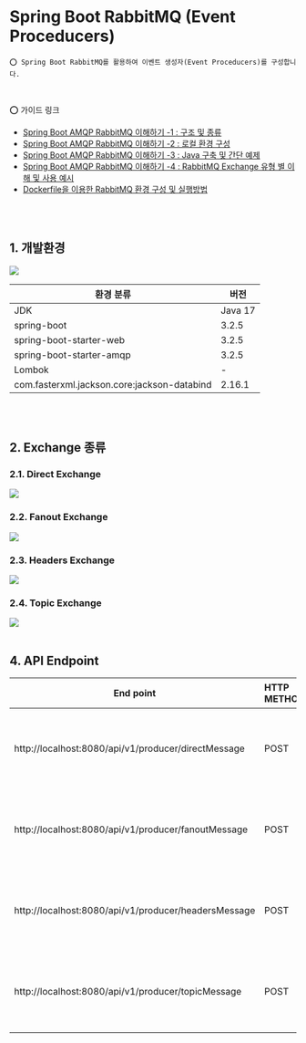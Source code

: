 # Spring Boot RabbitMQ (Event Proceducers)

    ⭕️ Spring Boot RabbitMQ를 활용하여 이벤트 생성자(Event Proceducers)를 구성합니다.

<br />

⭕️ 가이드 링크

* [Spring Boot AMQP RabbitMQ 이해하기 -1 : 구조 및 종류](https://adjh54.tistory.com/284)
* [Spring Boot AMQP RabbitMQ 이해하기 -2 : 로컬 환경 구성](https://adjh54.tistory.com/285)
* [Spring Boot AMQP RabbitMQ 이해하기 -3 : Java 구축 및 간단 예제](https://adjh54.tistory.com/292)
* [Spring Boot AMQP RabbitMQ 이해하기 -4 : RabbitMQ Exchange 유형 별 이해 및 사용 예시](https://adjh54.tistory.com/497)
* [Dockerfile을 이용한 RabbitMQ 환경 구성 및 실행방법](https://adjh54.tistory.com/496)

<br />
<br />

## 1. 개발환경

<img src="https://github.com/adjh54ir/blog-codes/assets/70501374/25101a53-f282-4a83-9794-e6f78619664e"/>

| 환경 분류                                       | 버전      |
|---------------------------------------------|---------|
| JDK                                         | Java 17 |
| spring-boot                                 | 3.2.5   |
| spring-boot-starter-web                     | 3.2.5   |
| spring-boot-starter-amqp                    | 3.2.5   |
| Lombok                                      | -       |
| com.fasterxml.jackson.core:jackson-databind | 2.16.1  |

<br />
<br />

## 2. Exchange 종류

### 2.1. Direct Exchange

<img src="https://github.com/adjh54ir/blog-codes/assets/70501374/86d7040c-c0d2-455c-8ad5-9cfce565596f"/>

<br />

### 2.2. Fanout Exchange

<img src="https://github.com/adjh54ir/blog-codes/assets/70501374/657177ce-8118-4616-b8d6-a3652114b550"/>


<br />

### 2.3. Headers Exchange

<img src="https://github.com/adjh54ir/blog-codes/assets/70501374/7a2536ca-a0fc-466c-81be-57a42c35d580"/>

<br />

### 2.4. Topic Exchange

<img src="https://github.com/adjh54ir/blog-codes/assets/70501374/4402a333-dbb3-4a86-bc5d-1654321ef428"/>


<br />
<br />

## 4. API Endpoint

| End point                                            | HTTP METHOD | Exchange 분류      | 설명                                          |
|------------------------------------------------------|:------------|:-----------------|---------------------------------------------|
| http://localhost:8080/api/v1/producer/directMessage  | POST        | Direct Exchange  | 생산자(Proceduer)가 Direct Exchange 메시지를 전송합니다. |
| http://localhost:8080/api/v1/producer/fanoutMessage  | POST        | Fanout Exchange  | 생산자(Proceduer)가 Fanout Exchange 메시지를 전송합니다. |
| http://localhost:8080/api/v1/producer/headersMessage | POST        | Headers Exchange | 생산자(Proceduer)가 Header Exchange 메시지를 전송합니다. |
| http://localhost:8080/api/v1/producer/topicMessage   | POST        | Topic Exchange   | 생산자(Proceduer)가 Topic Exchange 메시지를 전송합니다.  |

